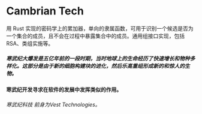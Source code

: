 # 

# Cambrian Tech

用 Rust 实现的密码学上的累加器，单向的隶属函数，可用于识别一个候选是否为一个集合的成员，且不会在过程中暴露集合中的成员。通用组接口实现，包括 RSA、类组实施等。

##### 寒武纪大爆发是五亿年前的一段时期，当时地球上的生命经历了快速增长和物种多样化。这部分是由于新的细胞构建块的进化，然后乐高重组形成新的和惊人的生物。

#### 寒武纪开发寻求在软件的发展中发挥类似的作用。

######  寒武纪科技 前身为Vest Technologies。

